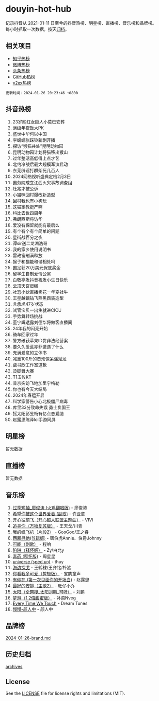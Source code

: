 # douyin-hot-hub

记录抖音从 2021-01-11 日至今的抖音热榜、明星榜、直播榜、音乐榜和品牌榜。每小时抓取一次数据，按天[归档](archives)。

## 相关项目

- [知乎热榜](https://github.com/lonnyzhang423/zhihu-hot-hub)
- [微博热榜](https://github.com/lonnyzhang423/weibo-hot-hub)
- [头条热榜](https://github.com/lonnyzhang423/toutiao-hot-hub)
- [GitHub热榜](https://github.com/lonnyzhang423/github-hot-hub)
- [v2ex热榜](https://github.com/lonnyzhang423/v2ex-hot-hub)


`更新时间：2024-01-26 20:23:46 +0800`

## 抖音热榜

1. 23岁网红女巨人小莫已安葬
1. 满级年夜饭大PK
1. 盛世中华何以中国
1. 李蠕蠕张踩铃新剧开播
1. 探访“猴猫共处”昆明动物园
1. 昆明动物园计划将猫移出猴山
1. 过年整活高低得上点才艺
1. 北约冷战后最大规模军演启动
1. 东莞辟谣打群架死几百人
1. 2024网络视听盛典定档2月3日
1. 国务院成立江西火灾事故调查组
1. 杜兆才被公诉
1. 小猫咪回村爆改新造型
1. 回村我也有小狗玩
1. 这猫家教挺严啊
1. 科比去世四周年
1. 弗朗西斯将访华
1. 爱没有保留就能有最后么
1. 有个有个有个简单的问题
1. 星街战百分之夜
1. 谭sir送二龙湖浩哥
1. 我的家乡使用说明书
1. 雷政富刑满释放
1. 猴子和猫能和谐相处吗
1. 国足获20万美元保底奖金
1. 留学生自制爱情公寓
1. 白敬亭发抖音祝发小生日快乐
1. 云顶天宫蛋糕
1. 社恐小伙直播卖花一年变社牛
1. 王星越镶钻飞燕黑西装造型
1. 言承旭47岁状态
1. 试管宝贝一出生就进CICU
1. 手势舞转场挑战
1. 董宇辉透露刘德华将做客直播间
1. 24年我的闪亮开始
1. 骑车回家过年
1. 警方破获苹果ID贷非法经营案
1. 要久久爱蓝亦菲遭遇了什么
1. 充满爱意的立体书
1. 减重100斤的贾玲惊呆潘斌龙
1. 虞书欣工作室道歉
1. 烫脚舞大赛
1. T1击败KT
1. 普京突访飞地加里宁格勒
1. 你也有今天大结局
1. 2024年春运开启
1. 科学家警告小心北极僵尸病毒
1. 库里33分致命失误 勇士负国王
1. 摇太阳彭昱畅有亿点恋爱脑
1. 赵露思陈泽lol手游同屏

## 明星榜

暂无数据

## 直播榜

暂无数据

## 音乐榜

1. [过季短袖_廖俊涛 (火鸡翻唱版)](https://sf3-cdn-tos.douyinstatic.com/obj/tos-cn-ve-2774/ogQVJl0tRBKxQgZji7YClFEBrVDeHpPTWfCZbQ) - 廖俊涛
1. [希望你被这个世界爱着 (副歌)](https://sf86-cdn-tos.douyinstatic.com/obj/tos-cn-ve-2774/oUHCmWQfZlE3QQBKBeD8rCFLpJzPgCpImhsxMt) - 许亚童
1. [开心往前飞（开心超人联盟主题曲）](https://sf86-cdn-tos.douyinstatic.com/obj/tos-cn-ve-2774/9d8fb7c82cf1421fb93a9fe925275e0a) - VIVI
1. [追寻你（万物复苏版）](https://sf3-cdn-tos.douyinstatic.com/obj/tos-cn-ve-2774/oYeAZJsbjIDit9APmBg8u6uDUQnHmoCf3gbo74) - 王天戈/川青
1. [我的纸飞机（片段2）](https://sf86-cdn-tos.douyinstatic.com/obj/tos-cn-ve-2774/oM2ZrKcg2CD5AeRB2gkeXOFB1IxAGJdZPazYHf) - GooGoo/王之睿
1. [西厢寻他(剪辑版)](https://sf86-cdn-tos.douyinstatic.com/obj/tos-cn-ve-2774/oUsAVfAQKlRNxEv5qxvIB8o5qmIWUcXbzJKJhw) - 唐伯虎Annie、伯爵Johnny
1. [可能（副歌）](https://sf86-cdn-tos.douyinstatic.com/obj/tos-cn-ve-2774/cde1731888894259b333569393c2fb51) - 程响
1. [陷阱（释怀版）](https://sf3-cdn-tos.douyinstatic.com/obj/tos-cn-ve-2774/oE8C21LeZrzKLDFfQYgMzx4GAIHageG5IzayY7) - Zy/白允y
1. [毒药 (释怀版)](https://sf86-cdn-tos.douyinstatic.com/obj/tos-cn-ve-2774/oYILMEAzspdZBIzy4frJNB8ZHPHWAhiwowd4Ad) - 周星星
1. [universe (sped up)](https://sf86-cdn-tos.douyinstatic.com/obj/tos-cn-ve-2774/oIQnurQLDCsdYeegkM4CKuVb23MZBXtX6QB8bv) - thuy
1. [海边探戈](https://sf86-cdn-tos.douyinstatic.com/obj/tos-cn-ve-2774/os9gE0VQCGqt6VQkZDyBBYvfSDY0QFe3vVmubn) - 王鹤棣/王齐铭/朴鲨
1. [你看我多可爱（剪辑版）](https://sf86-cdn-tos.douyinstatic.com/obj/tos-cn-ve-2774/018d241ee66a4a189b2fa9ea2fe3363d) - 宝韵童声
1. [有你在 (第一次见面你的开场白)](https://sf86-cdn-tos.douyinstatic.com/obj/tos-cn-ve-2774/oAthrQ3ClJBfI57uBoFEgNDYtNCZ0TSYQQfxQ0) - 赵露思
1. [最好的安排（主歌2）](https://sf86-cdn-tos.douyinstatic.com/obj/tos-cn-ve-2774/oMMZX1DuHpMwgoDztBmZswgQnbCeeANZxBHkFY) - 旺仔小乔
1. [太阳（全网搜_太阳刘鹏_可听）](https://sf86-cdn-tos.douyinstatic.com/obj/tos-cn-ve-2774/ogWbyIQnlBFImVbeDocRdCIYtBHlbJXgfZMvgz) - 刘鹏
1. [梦游（1.2倍甜蜜版）](https://sf3-cdn-tos.douyinstatic.com/obj/tos-cn-ve-2774/o4gyAUm8hwufoEABmwVIiQtHsFuGzAEEWtNMzo) - 补菜Nveg
1. [Every Time We Touch](https://sf86-cdn-tos.douyinstatic.com/obj/tos-cn-ve-2774/ogN6lUKQeBBfEVhIOMikG1CcJjugxk1tztZyhP) - Dream Tunes
1. [慢慢-颜人中](https://sf3-cdn-tos.douyinstatic.com/obj/tos-cn-ve-2774/ocjHNfBXdBxQNC8ZGAeoLMFTUgtBg8bkExunDC) - 颜人中

## 品牌榜

[2024-01-26-brand.md](archives/2024-01-26-brand.md)

## 历史归档

[archives](archives)

## License

See the [LICENSE](LICENSE) file for license rights and limitations (MIT).
